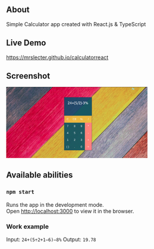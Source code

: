 ## About

Simple Calculator app created with React.js & TypeScript

## Live Demo

https://mrslecter.github.io/calculatorreact

## Screenshot

<img src="https://github.com/MrsLecter/CalculatorREACT/blob/main/screenshot.png" alt="screenshot" width="380"/>

## Available abilities

### `npm start`

Runs the app in the development mode.<br />
Open [http://localhost:3000](http://localhost:3000) to view it in the browser.

### Work example
Input: <code>24+(5÷2+1−6)−8%</code>
Output: <code>19.78</code>
